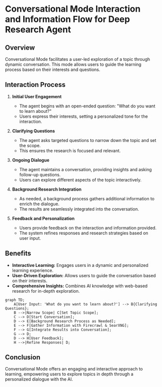 # Conversational Mode Interaction and Information Flow for Deep Research Agent

## Overview

Conversational Mode facilitates a user-led exploration of a topic through dynamic conversation. This mode allows users to guide the learning process based on their interests and questions.

## Interaction Process

1. **Initial User Engagement**
   - The agent begins with an open-ended question: "What do you want to learn about?"
   - Users express their interests, setting a personalized tone for the interaction.

2. **Clarifying Questions**
   - The agent asks targeted questions to narrow down the topic and set the scope.
   - This ensures the research is focused and relevant.

3. **Ongoing Dialogue**
   - The agent maintains a conversation, providing insights and asking follow-up questions.
   - Users can explore different aspects of the topic interactively.

4. **Background Research Integration**
   - As needed, a background process gathers additional information to enrich the dialogue.
   - The results are seamlessly integrated into the conversation.

5. **Feedback and Personalization**
   - Users provide feedback on the interaction and information provided.
   - The system refines responses and research strategies based on user input.

## Benefits

- **Interactive Learning:** Engages users in a dynamic and personalized learning experience.
- **User-Driven Exploration:** Allows users to guide the conversation based on their interests.
- **Comprehensive Insights:** Combines AI knowledge with web-based research for in-depth exploration.

```mermaid
graph TD;
    A[User Input: 'What do you want to learn about?'] --> B{Clarifying Questions};
    B -->|Narrow Scope| C[Set Topic Scope];
    C --> D[Start Conversation];
    D --> E[Background Research Process as Needed];
    E --> F[Gather Information with Firecrawl & SearXNG];
    F --> G[Integrate Results into Conversation];
    G --> D;
    D --> H[User Feedback];
    H -->|Refine Responses| D;
```

## Conclusion

Conversational Mode offers an engaging and interactive approach to learning, empowering users to explore topics in depth through a personalized dialogue with the AI.